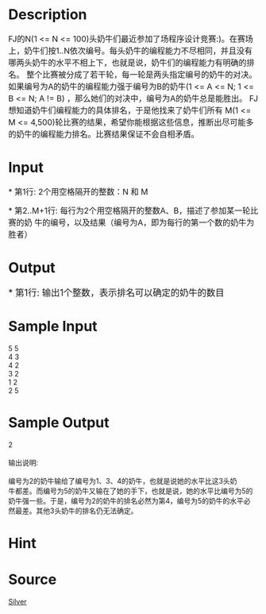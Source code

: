 
# Description

<div class="content"><p><span style="font-size: medium">FJ的N(1 &lt;= N &lt;= 100)头奶牛们最近参加了场程序设计竞赛:)。在赛场上，奶牛们按1..N依次编号。每头奶牛的编程能力不尽相同，并且没有哪两头奶牛的水平不相上下，也就是说，奶牛们的编程能力有明确的排名。 整个比赛被分成了若干轮，每一轮是两头指定编号的奶牛的对决。如果编号为A的奶牛的编程能力强于编号为B的奶牛(1 &lt;= A &lt;= N; 1 &lt;= B &lt;= N; A != B) ，那么她们的对决中，编号为A的奶牛总是能胜出。 FJ想知道奶牛们编程能力的具体排名，于是他找来了奶牛们所有 M(1 &lt;= M &lt;= 4,500)轮比赛的结果，希望你能根据这些信息，推断出尽可能多的奶牛的编程能力排名。比赛结果保证不会自相矛盾。 </span></p></div>

# Input

<div class="content"><p><span style="font-size: medium">* 第1行: 2个用空格隔开的整数：N 和 M </span></p>
<p><span style="font-size: medium">* 第2..M+1行: 每行为2个用空格隔开的整数A、B，描述了参加某一轮比赛的奶 牛的编号，以及结果（编号为A，即为每行的第一个数的奶牛为 胜者） </span></p></div>

# Output

<div class="content"><p><font size="4">* 第1行: 输出1个整数，表示排名可以确定的奶牛的数目 </font></p></div>

# Sample Input

<div class="content"><span class="sampledata">5 5<br/>
4 3<br/>
4 2<br/>
3 2<br/>
1 2<br/>
2 5</span></div>

# Sample Output

<div class="content"><span class="sampledata">2<br/>
<br/>
输出说明:<br/>
<br/>
    编号为2的奶牛输给了编号为1、3、4的奶牛，也就是说她的水平比这3头奶<br/>
牛都差。而编号为5的奶牛又输在了她的手下，也就是说，她的水平比编号为5的<br/>
奶牛强一些。于是，编号为2的奶牛的排名必然为第4，编号为5的奶牛的水平必<br/>
然最差。其他3头奶牛的排名仍无法确定。<br/>
</span></div>

# Hint

<div class="content"><p></p></div>

# Source

<div class="content"><p><a href="problemset.php?search=Silver">Silver</a></p></div>

